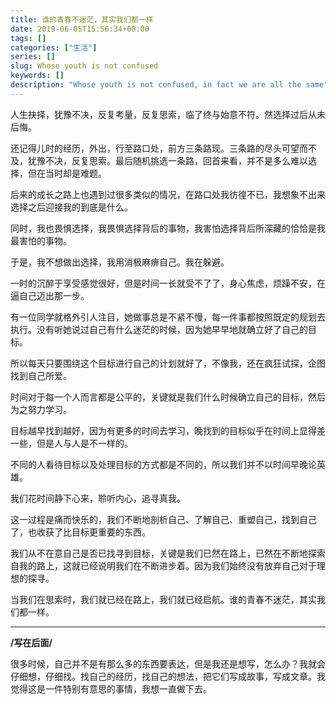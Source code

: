```yaml
---
title: 谁的青春不迷茫，其实我们都一样
date: 2019-06-05T15:56:34+08:00
tags: []
categories: ["生活"]
series: []
slug: Whose youth is not confused
keywords: []
description: "Whose youth is not confused, in fact we are all the same"
---
```


人生抉择，犹豫不决，反复考量，反复思索，临了终与始意不符。然选择过后从未后悔。

还记得儿时的经历，外出，行至路口处，前方三条路现。三条路的尽头可望而不及，犹豫不决，反复思索。最后随机挑选一条路，回首来看，并不是多么难以选择，但在当时却是难题。

后来的成长之路上也遇到过很多类似的情况，在路口处我彷徨不已，我想象不出来选择之后迎接我的到底是什么。

同时，我也畏惧选择，我畏惧选择背后的事物，我害怕选择背后所深藏的恰恰是我最害怕的事物。

于是，我不想做出选择，我用消极麻痹自己。我在躲避。

一时的沉醉于享受感觉很好，但是时间一长就受不了了，身心焦虑，烦躁不安，在逼自己迈出那一步。

有一位同学就格外引人注目，她做事总是不紧不慢，每一件事都按照既定的规划去执行。没有听她说过自己有什么迷茫的时候，因为她早早地就确立好了自己的目标。

所以每天只要围绕这个目标进行自己的计划就好了，不像我，还在疯狂试探，企图找到自己所爱。

时间对于每一个人而言都是公平的，关键就是我们什么时候确立自己的目标，然后为之努力学习。

目标越早找到越好，因为有更多的时间去学习，晚找到的目标似乎在时间上显得差一些，但是人与人是不一样的。

不同的人看待目标以及处理目标的方式都是不同的，所以我们并不以时间早晚论英雄。

我们花时间静下心来，聆听内心，追寻真我。

这一过程是痛而快乐的，我们不断地剖析自己、了解自己、重塑自己，找到自己了，也收获了比目标更重要的东西。

我们从不在意自己是否已找寻到目标，关键是我们已然在路上，已然在不断地探索自我的路上，这就已经说明我们在不断进步着。因为我们始终没有放弃自己对于理想的探寻。

当我们在思索时，我们就已经在路上，我们就已经启航。谁的青春不迷茫，其实我们都一样。

------

**/写在后面/**

很多时候，自己并不是有那么多的东西要表达，但是我还是想写，怎么办？我就会仔细想，仔细找。找自己的经历，找自己的想法，把它们写成故事，写成文章。我觉得这是一件特别有意思的事情，我想一直做下去。